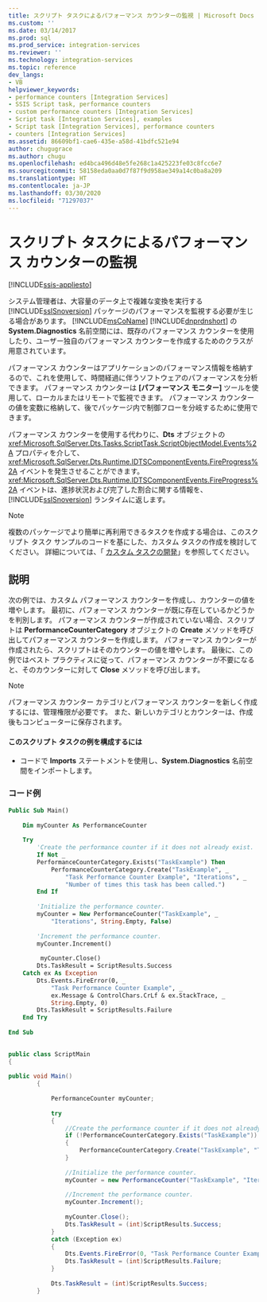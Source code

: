 ```yaml
---
title: スクリプト タスクによるパフォーマンス カウンターの監視 | Microsoft Docs
ms.custom: ''
ms.date: 03/14/2017
ms.prod: sql
ms.prod_service: integration-services
ms.reviewer: ''
ms.technology: integration-services
ms.topic: reference
dev_langs:
- VB
helpviewer_keywords:
- performance counters [Integration Services]
- SSIS Script task, performance counters
- custom performance counters [Integration Services]
- Script task [Integration Services], examples
- Script task [Integration Services], performance counters
- counters [Integration Services]
ms.assetid: 86609bf1-cae6-435e-a58d-41bdfc521e94
author: chugugrace
ms.author: chugu
ms.openlocfilehash: ed4bca496d48e5fe268c1a425223fe03c8fcc6e7
ms.sourcegitcommit: 58158eda0aa0d7f87f9d958ae349a14c0ba8a209
ms.translationtype: HT
ms.contentlocale: ja-JP
ms.lasthandoff: 03/30/2020
ms.locfileid: "71297037"
---
```

# <a name="monitoring-performance-counters-with-the-script-task"></a>スクリプト タスクによるパフォーマンス カウンターの監視

[!INCLUDE[ssis-appliesto](../../includes/ssis-appliesto-ssvrpluslinux-asdb-asdw-xxx.md)]


  システム管理者は、大容量のデータ上で複雑な変換を実行する [!INCLUDE[ssISnoversion](../../includes/ssisnoversion-md.md)] パッケージのパフォーマンスを監視する必要が生じる場合があります。 [!INCLUDE[msCoName](../../includes/msconame-md.md)] [!INCLUDE[dnprdnshort](../../includes/dnprdnshort-md.md)] の **System.Diagnostics** 名前空間には、既存のパフォーマンス カウンターを使用したり、ユーザー独自のパフォーマンス カウンターを作成するためのクラスが用意されています。  
  
 パフォーマンス カウンターはアプリケーションのパフォーマンス情報を格納するので、これを使用して、時間経過に伴うソフトウェアのパフォーマンスを分析できます。 パフォーマンス カウンターは **[パフォーマンス モニター]** ツールを使用して、ローカルまたはリモートで監視できます。 パフォーマンス カウンターの値を変数に格納して、後でパッケージ内で制御フローを分岐するために使用できます。  
  
 パフォーマンス カウンターを使用する代わりに、**Dts** オブジェクトの <xref:Microsoft.SqlServer.Dts.Tasks.ScriptTask.ScriptObjectModel.Events%2A> プロパティを介して、<xref:Microsoft.SqlServer.Dts.Runtime.IDTSComponentEvents.FireProgress%2A> イベントを発生させることができます。 <xref:Microsoft.SqlServer.Dts.Runtime.IDTSComponentEvents.FireProgress%2A> イベントは、進捗状況および完了した割合に関する情報を、[!INCLUDE[ssISnoversion](../../includes/ssisnoversion-md.md)] ランタイムに返します。  
  
> [!NOTE]  
>  複数のパッケージでより簡単に再利用できるタスクを作成する場合は、このスクリプト タスク サンプルのコードを基にした、カスタム タスクの作成を検討してください。 詳細については、「 [カスタム タスクの開発](../../integration-services/extending-packages-custom-objects/task/developing-a-custom-task.md)」を参照してください。  
  
## <a name="description"></a>説明  
 次の例では、カスタム パフォーマンス カウンターを作成し、カウンターの値を増やします。 最初に、パフォーマンス カウンターが既に存在しているかどうかを判別します。 パフォーマンス カウンターが作成されていない場合、スクリプトは **PerformanceCounterCategory** オブジェクトの **Create** メソッドを呼び出してパフォーマンス カウンターを作成します。 パフォーマンス カウンターが作成されたら、スクリプトはそのカウンターの値を増やします。 最後に、この例ではベスト プラクティスに従って、パフォーマンス カウンターが不要になると、そのカウンターに対して **Close** メソッドを呼び出します。  
  
> [!NOTE]  
>  パフォーマンス カウンター カテゴリとパフォーマンス カウンターを新しく作成するには、管理権限が必要です。 また、新しいカテゴリとカウンターは、作成後もコンピューターに保存されます。  
  
#### <a name="to-configure-this-script-task-example"></a>このスクリプト タスクの例を構成するには  
  
-   コードで **Imports** ステートメントを使用し、**System.Diagnostics** 名前空間をインポートします。  
  
### <a name="example-code"></a>コード例  
  
```vb  
Public Sub Main()  
  
    Dim myCounter As PerformanceCounter  
  
    Try  
        'Create the performance counter if it does not already exist.  
        If Not _  
        PerformanceCounterCategory.Exists("TaskExample") Then  
            PerformanceCounterCategory.Create("TaskExample", _  
                "Task Performance Counter Example", "Iterations", _  
                "Number of times this task has been called.")  
        End If  
  
        'Initialize the performance counter.  
        myCounter = New PerformanceCounter("TaskExample", _  
            "Iterations", String.Empty, False)  
  
        'Increment the performance counter.  
        myCounter.Increment()  
  
         myCounter.Close()  
        Dts.TaskResult = ScriptResults.Success  
    Catch ex As Exception  
        Dts.Events.FireError(0, _  
            "Task Performance Counter Example", _  
            ex.Message & ControlChars.CrLf & ex.StackTrace, _  
            String.Empty, 0)  
        Dts.TaskResult = ScriptResults.Failure  
    End Try  
  
End Sub  
```  
  
```csharp  
  
public class ScriptMain  
{  
  
public void Main()  
        {  
  
            PerformanceCounter myCounter;  
  
            try  
            {  
                //Create the performance counter if it does not already exist.  
                if (!PerformanceCounterCategory.Exists("TaskExample"))  
                {  
                    PerformanceCounterCategory.Create("TaskExample", "Task Performance Counter Example", "Iterations", "Number of times this task has been called.");  
                }  
  
                //Initialize the performance counter.  
                myCounter = new PerformanceCounter("TaskExample", "Iterations", String.Empty, false);  
  
                //Increment the performance counter.  
                myCounter.Increment();  
  
                myCounter.Close();  
                Dts.TaskResult = (int)ScriptResults.Success;  
            }  
            catch (Exception ex)  
            {  
                Dts.Events.FireError(0, "Task Performance Counter Example", ex.Message + "\r" + ex.StackTrace, String.Empty, 0);  
                Dts.TaskResult = (int)ScriptResults.Failure;  
            }  
  
            Dts.TaskResult = (int)ScriptResults.Success;  
        }  
  
```  
